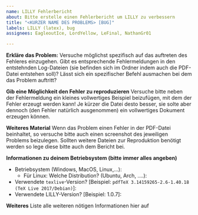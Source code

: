 ```yaml
---
name: LILLY Fehlerbericht
about: Bitte erstelle einen Fehlerbericht um LILLY zu verbessern
title: "<KURZER NAME DES PROBLEMS> [BUG]"
labels: LILLY (latex), bug
assignees: EagleoutIce, LordYellow, LeFinal, NathanGr01

---
```


**Erkläre das Problem:**
Versuche möglichst spezifisch auf das auftreten des Fehleres einzugehen. Gibt es entsprechende Fehlermeldungen in den entstehnden Log-Dateien (sie befinden sich im Ordner indem auch die PDF-Datei entstehen soll)? Lässt sich ein spezifischer Befehl ausmachen bei dem das Problem auftritt?

**Gib eine Möglichkeit den Fehler zu reproduzieren**
Versuche bitte neben der Fehlermeldung ein kleines vollwertiges Beispiel beizufügen, mit dem der Fehler erzeugt werden kann! Je kürzer die Datei desto besser, sie solte aber dennoch (den Fehler natürlich ausgenommen) ein vollwertiges Dokument erzeugen können.

**Weiteres Material**
Wenn das Problem einen Fehler in der PDF-Datei beinhaltet, so versuche bitte auch einen screenshot des jeweiligen Problems beizulegen. Sollten weitere Dateien zur Reproduktion benötigt werden so lege diese bitte auch dem Bericht bei.

**Informationen zu deinem Betriebsystem (bitte immer alles angeben)**
 - Betriebsystem (Windows, MacOS, Linux,...):
    - Für Linux: Welche Distribution? (Ubuntu, Arch, ....): 
 - Verwendete `texlive`-Version? [Beispiel: `pdfTeX 3.14159265-2.6-1.40.18 (TeX Live 2017/Debian)`]:
 - Verwendete LILLY-Version? [Beispiel: 1.0.7]: 

**Weiteres**
Liste alle weiteren nötigen Informationen hier auf
